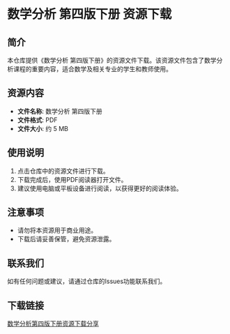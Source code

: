 # 数学分析 第四版下册 资源下载

## 简介

本仓库提供《数学分析 第四版下册》的资源文件下载。该资源文件包含了数学分析课程的重要内容，适合数学及相关专业的学生和教师使用。

## 资源内容

- **文件名称**: 数学分析 第四版下册
- **文件格式**: PDF
- **文件大小**: 约 5 MB

## 使用说明

1. 点击仓库中的资源文件进行下载。
2. 下载完成后，使用PDF阅读器打开文件。
3. 建议使用电脑或平板设备进行阅读，以获得更好的阅读体验。

## 注意事项

- 请勿将本资源用于商业用途。
- 下载后请妥善保管，避免资源泄露。

## 联系我们

如有任何问题或建议，请通过仓库的Issues功能联系我们。

## 下载链接

[数学分析第四版下册资源下载分享](https://pan.quark.cn/s/b8428ae231e3)